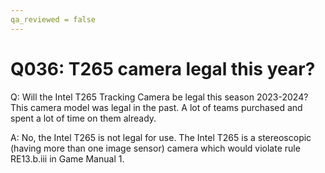 ```yaml
---
qa_reviewed = false
---
```


# Q036: T265 camera legal this year?

Q: Will the Intel T265 Tracking Camera be legal this season 2023-2024? This camera model was legal in the past. A lot of teams purchased and spent a lot of time on them already.

A: No, the Intel T265 is not legal for use. The Intel T265 is a stereoscopic (having more than one image sensor) camera which would violate rule RE13.b.iii in Game Manual 1.